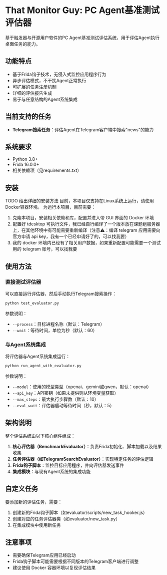 # That Monitor Guy: PC Agent基准测试评估器

基于触发器与开源用户软件的PC Agent基准测试评估系统，用于评估Agent执行桌面任务的能力。

## 功能特点

- 基于Frida钩子技术，无侵入式监控应用程序行为
- 异步评估模式，不干扰Agent正常执行
- 可扩展的任务注册机制
- 详细的评估报告生成
- 易于与任意结构的Agent系统集成

## 当前支持的任务

- **Telegram搜索任务**：评估Agent在Telegram客户端中搜索"news"的能力

## 系统要求

- Python 3.8+
- Frida 16.0.0+
- 相关依赖项（见requirements.txt）

## 安装

TODO 给出详细的安装方法
目前，本项目仅支持在Linux系统上运行，请使用Docker容器环境。
为运行本项目，目前需要：
1. 克隆本项目，安装相关依赖和库，配置并进入带 GUI 界面的 Docker 环境
2. 配置好 tdesktop 可执行文件，我已经自行编译了一个版本放在课题组服务器上，在其他环境中有可能需要重新编译（注意⚠️：编译 telegram 应用需要向官方申请 api key，我有一个已经申请好了的，可以找我要）
3. 我的 docker 环境内已经有了相关用户数据，如果重新配置可能需要一个测试用的 telegram 账号，可以找我要

## 使用方法

### 直接测试评估器

可以直接运行评估器，然后手动执行Telegram搜索操作：

```bash
python test_evaluator.py
```

参数说明：
- `--process`：目标进程名称（默认：Telegram）
- `--wait`：等待时间，单位为秒（默认：60）

### 与Agent系统集成

将评估器与Agent系统集成运行：

```bash
python run_agent_with_evaluator.py
```

参数说明：
- `--model`：使用的模型类型（openai、gemini或qwen，默认：openai）
- `--api_key`：API密钥（如果未提供则从环境变量获取）
- `--max_steps`：最大执行步骤数（默认：10）
- `--eval_wait`：评估器启动等待时间（秒，默认：5）

## 架构说明

整个评估系统由以下核心组件组成：

1. **核心评估器（BenchmarkEvaluator）**：负责Frida初始化、脚本加载以及结果收集
2. **任务评估器（如TelegramSearchEvaluator）**：实现特定任务的评估逻辑
3. **Frida钩子脚本**：监控目标应用程序，并向评估器发送事件
4. **集成模块**：与现有Agent系统的集成功能

## 自定义任务

要添加新的评估任务，需要：

1. 创建新的Frida钩子脚本（如evaluator/scripts/new_task_hooker.js）
2. 创建对应的任务评估器类（如evaluator/new_task.py）
3. 在集成模块中使用新任务

## 注意事项

- 需要确保Telegram应用已经启动
- Frida钩子脚本可能需要根据不同版本的Telegram客户端进行调整
- 建议使用 Docker 容器环境以复现评估结果
